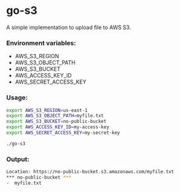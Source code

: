# go-s3

A simple implementation to upload file to AWS S3.

### Environment variables:

* AWS_S3_REGION
* AWS_S3_OBJECT_PATH
* AWS_S3_BUCKET
* AWS_ACCESS_KEY_ID
* AWS_SECRET_ACCESS_KEY

### Usage:

```bash
export AWS_S3_REGION=us-east-1
export AWS_S3_OBJECT_PATH=myfile.txt
export AWS_S3_BUCKET=no-public-bucket
export AWS_ACCESS_KEY_ID=my-access-key
export AWS_SECRET_ACCESS_KEY=my-secret-key

./go-s3
```

### Output:

```bash
Location: https://no-public-bucket.s3.amazonaws.com/myfile.txt
*** no-public-bucket ***
-  myfile.txt

```


